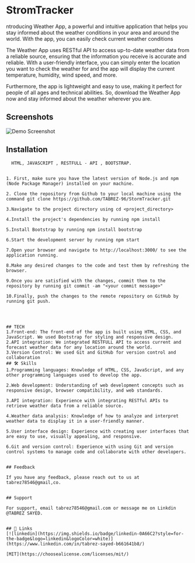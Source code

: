
# StromTracker
 
 ntroducing Weather App, a powerful and intuitive application that helps you stay informed about the weather conditions in your area and around the world. With the app, you can easily check current weather conditions

 The Weather App uses RESTful API to access up-to-date weather data from a reliable source, ensuring that the information you receive is accurate and reliable. With a user-friendly interface, you can simply enter the location you want to check the weather for and the app will display the current temperature, humidity, wind speed, and more.

 Furthermore, the app is lightweight and easy to use, making it perfect for people of all ages and technical abilities. So, download the Weather App now and stay informed about the weather wherever you are.


## Screenshots

![Demo Screenshot](https://user-images.githubusercontent.com/114156392/212842676-33d0bc26-3f4e-41e5-895b-6e14ed80f198.jpg)



## Installation



```Dependency
  HTML, JAVASCRIPT , RESTFULL - API , BOOTSTRAP.
  

1. First, make sure you have the latest version of Node.js and npm (Node Package Manager) installed on your machine.

2. Clone the repository from Github to your local machine using the command git clone https://github.com/TABREZ-96/StormTracker.git

3.Navigate to the project directory using cd <project_directory>

4.Install the project's dependencies by running npm install

5.Install Bootstrap by running npm install bootstrap

6.Start the development server by running npm start

7.Open your browser and navigate to http://localhost:3000/ to see the application running.

8.Make any desired changes to the code and test them by refreshing the browser.

9.Once you are satisfied with the changes, commit them to the repository by running git commit -am "<your commit message>"

10.Finally, push the changes to the remote repository on GitHub by running git push.
    



## TECH
1.Front-end: The front-end of the app is built using HTML, CSS, and JavaScript. We used Bootstrap for styling and responsive design.
2.API integration: We integrated RESTFULL API to access current and forecast weather data for any location around the world.
3.Version Control: We used Git and GitHub for version control and collaboration
## 🛠 Skills
1.Programming languages: Knowledge of HTML, CSS, JavaScript, and any other programming languages used to develop the app.

2.Web development: Understanding of web development concepts such as responsive design, browser compatibility, and web standards.

3.API integration: Experience with integrating RESTful APIs to retrieve weather data from a reliable source.

4.Weather data analysis: Knowledge of how to analyze and interpret weather data to display it in a user-friendly manner.

5.User interface design: Experience with creating user interfaces that are easy to use, visually appealing, and responsive.

6.Git and version control: Experience with using Git and version control systems to manage code and collaborate with other developers.


## Feedback

If you have any feedback, please reach out to us at tabrez78546@gmail,co.


## Support

For support, email tabrez78546@gmail.com or message me on Linkdin @TABREZ SAYED.


## 🔗 Links
[![linkedin](https://img.shields.io/badge/linkedin-0A66C2?style=for-the-badge&logo=linkedin&logoColor=white)](https://www.linkedin.com/in/tabrez-sayed-b661641b8/)

[MIT](https://choosealicense.com/licenses/mit/)

